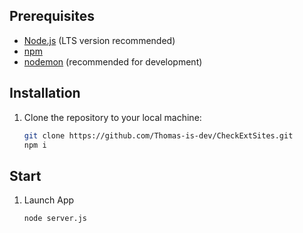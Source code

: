 ## Prerequisites

- [Node.js](https://nodejs.org/) (LTS version recommended)
- [npm](https://www.npmjs.com/)
- [nodemon](https://www.npmjs.com/package/nodemon) (recommended for development)

## Installation

1. Clone the repository to your local machine:

   ```bash
   git clone https://github.com/Thomas-is-dev/CheckExtSites.git
   npm i

## Start

1. Launch App

    ```bash
    node server.js
